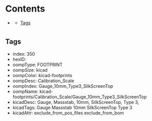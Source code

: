 



Contents
========

* [](#)
	* [Tags](#tags)

# 

## Tags

- index: 350
- hexID: 
- oompType: FOOTPRINT
- oompSize: kicad
- oompColor: kicad-footprints
- oompDesc: Calibration_Scale
- oompIndex: Gauge_10mm_Type3_SilkScreenTop
- oompName: kicad-footprints/Calibration_Scale/Gauge_10mm_Type3_SilkScreenTop
- kicadDesc: Gauge, Massstab, 10mm, SilkScreenTop, Type 3,
- kicadTags: Gauge Massstab 10mm SilkScreenTop Type 3
- kicadAttr: exclude_from_pos_files exclude_from_bom

